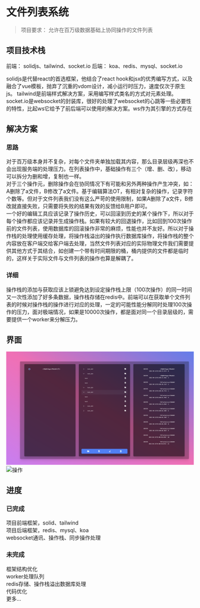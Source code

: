 # 文件列表系统

> 项目要求： 允许在百万级数据基础上协同操作的文件列表

## 项目技术栈

前端： solidjs、tailwind、socket.io
后端： koa、redis、mysql、socket.io

solidjs是代替react的首选框架，他结合了react hook和jsx的优秀编写方式，以及融合了vue模板，抛弃了沉重的vdom设计，减小运行时压力，速度仅次于原生js。
tailwind是前端样式解决方案，采用编写样式类名的方式对元素处理。
socket.io是websocket的封装库，很好的处理了websocket的心跳等一些必要性的特性，比起ws它给予了前后端可以使用的解决方案。ws作为其引擎的方式存在



## 解决方案

### 思路
对于百万级本身并不复杂，对每个文件夹单独加载其内容，那么目录层级再深也不会出现服务端的处理压力。在列表操作中，基础操作有三个（增、删、改），移动可以拆分为删和增，复制也一样。<br/>
对于三个操作元，删除操作会在协同情况下有可能和另外两种操作产生冲突，如：A删除了a文件，B修改了a文件。基于编辑算法OT，有相对复杂的操作，记录字符个数等。但对于文件列表我们没有这么严苛的使用限制，如果A删除了a文件，B修改就直接失败，只需要将失败的结果有效的反馈给B用户即可。<br/>
一个好的编辑工具应该记录了操作历史，可以回滚到历史的某个操作下，所以对于每个操作都应该记录并生成操作栈。如果有较大的回退操作，比如回到100次操作前的文件列表，使用数据库的回滚操作非常的麻烦，性能也并不友好。所以对于操作栈的处理使用缓存处理，将操作栈溢出的操作执行数据库操作，将操作栈的整个内容放在客户端交给客户端去处理，当然文件列表对应的实际物理文件我们需要提供其他方式于其结合，如创建一个带有时间期限的桶，桶内提供的文件都是临时的，这样关于实际文件与文件列表的操作也算是解耦了。<br/>

### 详细
操作栈的添加与获取应该上锁避免达到设定操作栈上限（100次操作）的同一时间又一次性添加了好多条数据，操作栈存储在redis中。前端可以在获取单个文件列表的时候对操作栈的操作进行对应的处理，一定的可能性能分解同时处理100次操作的压力，面对极端情况，如果是10000次操作，都是面对同一个目录层级的，需要提供一个worker来分解压力。





## 界面


![界面](/docs/show.png)
![操作](/docs/show.gif)

<!-- mp4格式 -->
<!-- <video id="video" controls="" preload="none" poster="封面">
      <source id="mp4" src="/docs/show.mp4" type="video/mp4">
</videos> -->


## 进度

### 已完成

项目前端框架，solid、tailwind<br/>
项目后端框架，redis、mysql、koa<br/>
websocket通讯、操作栈、同步操作处理<br/>

### 未完成

框架结构优化<br/>
worker处理队列<br/>
redis存储、操作栈溢出数据库处理<br/>
代码优化<br/>
更多... <br/>
